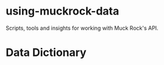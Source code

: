 # using-muckrock-data
Scripts, tools and insights for working with Muck Rock's API.

# Data Dictionary
